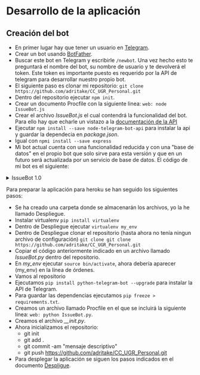 # Desarrollo de la aplicación
## Creación del bot

- En primer lugar hay que tener un usuario en [Telegram](http://telegram.com.es/).
- Crear un bot usando [BotFather](https://core.telegram.org/bots#6-botfather).
- Buscar este bot en Telegram y escribirle `/newbot`. Una vez hecho esto te preguntará el nombre del bot, su nombre de usuario y te devolverá el token. Este token es importante puesto es requerido por la API de telegram para desarrollar nuestro propio bot.
- El siguiente paso es clonar mi repositorio: `git clone https://github.com/adritake/CC_UGR_Personal.git`
- Dentro del repositorio ejecutar `npm init`.
- Crear un documento Procfile con la siguiente linea: `web: node IssueBot.js`
- Crear el archivo *IssueBot.js* el cual contendrá la funcionalidad del bot. Para ello hay que echarle un vistazo a la [documentación de la API](https://github.com/yagop/node-telegram-bot-api)
- Ejecutar `npm install --save node-telegram-bot-api` para instalar la api y guardar la dependecia en *package.json*.
- Igual con `npmi install --save express`
- Mi bot actual cuenta con una funcionalidad reducida y con una "base de datos" en el propio bot que solo sirve para esta versión y que en un futuro será actualizada por un servicio de base de datos. El código de mi bot es el siguiente:

<details><summary>IssueBot 1.0</summary>
<p>

```python
//IssueBot version 1.0
#!/usr/bin/env python


from telegram import (ReplyKeyboardMarkup, ReplyKeyboardRemove)
from telegram.ext import (Updater, CommandHandler, MessageHandler, Filters, RegexHandler,
                          ConversationHandler)

import logging

# Enable logging
logging.basicConfig(format='%(asctime)s - %(name)s - %(levelname)s - %(message)s',
                    level=logging.INFO)

logger = logging.getLogger(__name__)

NIssues = 0
Issues = list()

def start(bot,update):
	update.message.reply_text("Hi! I'm IssueBot. Please use /help to see the commands")

def help(bot,update):
	update.message.reply_text("Commands:\n /add_issue <description of the issue> to add a new issue.\n /see_issues to see all the issues.\n /delete_issue (this feature will be added in the next version)")
	
def addIssue(bot,update,args):
	global NIssues
	if len(args) >= 1:
		NIssues += 1
		str_iss = "#" + str(NIssues)
		for a in args:
			str_iss = str_iss + " " + a
		Issues.append(str_iss)
		update.message.reply_text("Issue #" + str(NIssues) + " added.")
	else:
		update.message.reply_text("Use: /add_issue <description of the issue>")


def seeIssues(bot,update):
	for iss in Issues:
		update.message.reply_text(iss)

def getUpdates():
	return "hola"

def main():
	"""Run bot."""
	updater = Updater("768646003:AAEcUjONl0oSFCpP-b66YD0-sbOpd30qxsw")

	# Get the dispatcher to register handlers
	dp = updater.dispatcher

	# on different commands - answer in Telegram
	dp.add_handler(CommandHandler("start", start))
	dp.add_handler(CommandHandler("help", help))
	dp.add_handler(CommandHandler("add_issue", addIssue, pass_args=True))
	dp.add_handler(CommandHandler("see_issues", seeIssues))
  

	# Start the Bot
	updater.start_polling()

	# Block until you press Ctrl-C or the process receives SIGINT, SIGTERM or
	# SIGABRT. This should be used most of the time, since start_polling() is
	# non-blocking and will stop the bot gracefully.
	updater.idle()


if __name__ == '__main__':
	main()	

```
</p>
</details>

Para preparar la aplicación para heroku se han seguido los siguientes pasos:

- Se ha creado una carpeta donde se almacenarán los archivos, yo la he llamado Despliegue.
- Instalar virtualenv `pip install virtualenv`
- Dentro de Despliegue ejecutar `virtualenv my_env`
- Dentro de Despliegue clonar el repositorio (hasta ahora no tenía ningun archivo de configuración) `git clone git clone https://github.com/adritake/CC_UGR_Personal.git`
- Copiar el código anteriormente indicado en un archivo llamado _IssueBot.py_ dentro del repositorio.
- En *my_env* ejecutar `source bin/activate`, ahora debería aparecer (my_env) en la línea de órdenes.
- Vamos al repositorio
- Ejecutamos `pip install python-telegram-bot --upgrade` para instalar la API de Telegram.
- Para guardar las dependencias ejecutamos `pip freeze > requirements.txt`.
- Creamos un archivo llamado Procfile en el que se incluirá la siguiente línea: `web: python IssueBot.py`.
- Creamos el archivo *__init.py*.
- Ahora inicializamos el repositorio:
	* git init
	* git add .
	* git commit -am "mensaje descriptivo"
	* git push https://github.com/adritake/CC_UGR_Personal.git
- Para desplegar la aplicación se siguen los pasos indicados en el documento [Despligue](./Despliegue.md). 

